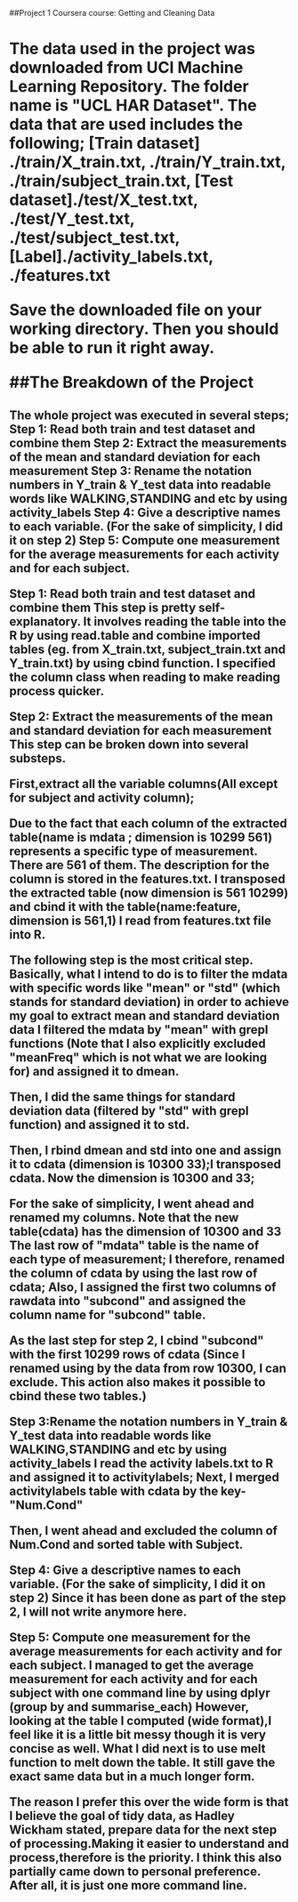 ##Project 1 Coursera course: Getting and Cleaning Data <h1>

The data used in the project was downloaded from UCI Machine Learning Repository. The folder name is "UCL HAR Dataset". The data that are used includes the following;
[Train dataset] ./train/X_train.txt, ./train/Y_train.txt, ./train/subject_train.txt,
[Test dataset]./test/X_test.txt, ./test/Y_test.txt, ./test/subject_test.txt,
[Label]./activity_labels.txt, ./features.txt 

Save the downloaded file on your working directory. Then you should be able to run it right away. 

##The Breakdown of the Project <h2>

The whole project was executed in several steps;
Step 1: Read both train and test dataset and combine them
Step 2: Extract the measurements of the mean and standard deviation for each measurement 
Step 3: Rename the notation numbers in Y_train & Y_test data into readable words like WALKING,STANDING and etc by using activity_labels
Step 4: Give a descriptive names to each variable. (For the sake of simplicity, I did it on step 2)
Step 5: Compute one measurement for the average measurements for each activity and for each subject. 

Step 1: Read both train and test dataset and combine them
This step is pretty self-explanatory. It involves reading the table into the R by using read.table and combine imported tables (eg. from X_train.txt, subject_train.txt and Y_train.txt)
by using cbind function.
I specified the column class when reading to make reading process quicker.

Step 2: Extract the measurements of the mean and standard deviation for each measurement 
This step can be broken down into several substeps. 

First,extract all the variable columns(All except for subject and activity column); 

Due to the fact that each column of the extracted table(name is mdata ; dimension is 10299 561) represents a specific type of measurement. There are 561 of them. The description for the column is stored in the features.txt. 
I transposed the extracted table (now dimension is 561 10299) and cbind it with the table(name:feature, dimension is 561,1) I read from features.txt file into R. 

The following step is the most critical step. Basically, what I intend to do is to filter the mdata with specific words like "mean" or "std" (which stands for standard deviation) in order to achieve my goal to extract mean and standard deviation data
I filtered the mdata by "mean" with grepl functions (Note that I also explicitly excluded "meanFreq" which is not what we are looking for) and assigned it to dmean.

Then, I did the same things for standard deviation data (filtered by "std" with grepl function) and assigned it to std.

Then, I rbind dmean and std into one and assign it to cdata (dimension is 10300 33);I transposed cdata. Now the dimension is 10300 and 33;

For the sake of simplicity, I went ahead and renamed my columns. Note that the new table(cdata) has the dimension of 10300 and 33 The last row of "mdata" table is the name of each type of measurement; I therefore, renamed the column of cdata by using the last row of cdata; 
Also, I assigned the first two columns of rawdata into "subcond" and assigned the column name for "subcond" table.

As the last step for step 2, I cbind "subcond" with the first 10299 rows of cdata (Since I renamed using by the data from row 10300, I can exclude. This action also makes it possible to cbind these two tables.)

Step 3:Rename the notation numbers in Y_train & Y_test data into readable words like WALKING,STANDING and etc by using activity_labels
I read the activity labels.txt to R and assigned it to activitylabels;
Next, I merged activitylabels table with cdata by the key-"Num.Cond"

Then, I went ahead and excluded the column of Num.Cond and sorted table with Subject.

Step 4: Give a descriptive names to each variable. (For the sake of simplicity, I did it on step 2)
Since it has been done as part of the step 2, I will not write anymore here.

Step 5: Compute one measurement for the average measurements for each activity and for each subject. 
I managed to get the average measurement for each activity and for each subject with one command line by using dplyr (group by and summarise_each)
However, looking at the table I computed (wide format),I feel like it is a little bit messy though it is very concise as well. 
What I did next is to use melt function to melt down the table. It still gave the exact same data but in a much longer form.

The reason I prefer this over the wide form is that I believe the goal of tidy data, as Hadley Wickham stated, prepare data for the next step of processing.Making it easier to understand and process,therefore is the priority.
I think this also partially came down to personal preference. After all, it is just one more command line. 
 


